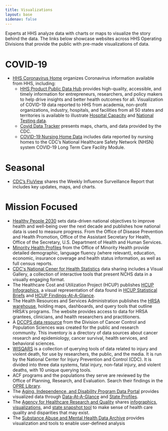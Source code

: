 ```yaml
---
title: Visualizations
layout: base
sidenav: false
---
```


Experts at HHS analyze data with charts or maps to visualize the story behind the data. The links below showcase websites across HHS Operating Divisions that provide the public with pre-made visualizations of data.

# COVID-19

- [HHS Coronavirus Home](https://www.hhs.gov/coronavirus/index.html) organizes Coronavirus information available from HHS, including:
  - [HHS Product Public Data Hub](https://protect-public.hhs.gov/) provides high-quality, accessible, and timely information for entrepreneurs, researchers, and policy makers to help drive insights and better health outcomes for all. Visualization of COVID-19 data reported to HHS from academia, non-profit organizations, industry, hospitals, and facilities from all 50 states and territories is available to illustrate [Hospital Capacity](https://protect-public.hhs.gov/pages/hospital-capacity) and [National Testing data](https://protect-public.hhs.gov/pages/national-testing).
  - [Covid Data Tracker](https://covid.cdc.gov/covid-data-tracker/) presents maps, charts, and data provided by the CDC.
   - [COVID-19 Nursing Home Data](https://data.cms.gov/stories/s/bkwz-xpvg) includes data reported by nursing homes to the CDC’s National Healthcare Safety Network (NHSN) system COVID-19 Long Term Care Facility Module.


# Seasonal

- [CDC’s FluView](https://www.cdc.gov/flu/weekly/index.htm) shares the Weekly Influence Surveillance Report that includes key updates, maps, and charts.


# Mission Focused

- [Healthy People 2030](https://health.gov/healthypeople) sets data-driven national objectives to improve health and well-being over the next decade and publishes how national data is used to measure progress. From the Office of Disease Prevention and Health Promotion, Office of the Assistant Secretary for Health, Office of the Secretary, U.S. Department of Health and Human Services.
- [Minority Health Profiles](https://minorityhealth.hhs.gov/omh/browse.aspx?lvl=2&lvlID=26) from the Office of Minority Health provide detailed demographic, language fluency (where relevant), education, economic, insurance coverage and health status information, as well as full census reports.
- [CDC's National Cener for Health Statistics](https://www.cdc.gov/nchs/index.htm) data sharing includes a Visual Gallery, a collection of interactive tools that present NCHS data in a visually engaging format. 
- The Healthcare Cost and Utilization Project (HCUP) publishes [HCUP Infographics](https://www.hcup-us.ahrq.gov/reports/infographics.jsp), a visual representation of data found in [HCUP Statistical Briefs](https://www.hcup-us.ahrq.gov/reports/statbriefs/statbriefs.jsp) and [HCUP Findings-At-A-Glance](https://www.hcup-us.ahrq.gov/reports/ataglance/findingsataglance.jsp).
- The Health Resources and Services Administration publishes the [HRSA warehouse](https://data.hrsa.gov/), holding maps, dashboards, and query tools that outline HRSA's programs. The website provides access to data for HRSA grantees, clinicians, and health researchers and practitioners.
- A [DCCPS data resource](https://cancercontrol.cancer.gov/cr-dataset.html) from the Division of Cancer Control and Population Sciences was created for the public and research community. This inventory is a directory of data sources about cancer research and epidemiology, cancer survival, health services, and behavioral sciences. 
- [WISQARS](https://www.cdc.gov/injury/wisqars/index.html) is a collection of querying tools of data related to injury and violent death, for use by researchers, the public, and the media. It is run by the National Center for Injury Prevention and Control (CDC). It is divided into three data systems, fatal injury, non-fatal injury, and violent deaths, with 10 unique querying tools.
- ACF programs and the populations they serve are reviewed by the Office of Planning, Research, and Evaluation. Search their findings in the [OPRE Library](https://www.cdc.gov/injury/wisqars/index.html). 
- The [Aging, Independence, and Disability Program Data Portal](https://agid.acl.gov/) provides visualized data through [Data-At-A-Glance](https://agid.acl.gov/DataGlance/) and [State Profiles](https://agid.acl.gov/StateProfiles/).
- The [Agency for Healthcare Research and Quality](https://www.ahrq.gov/data/index.html) shares [infographics](https://www.ahrq.gov/data/index.html), [visualizations](https://www.ahrq.gov/data/visualizations/index.html), and [state snapshot tool](https://www.ahrq.gov/data/visualizations/index.html) to make sense of health care quality and disparities that may exist.
- The [Substance Abuse and Mental Health Data Archive](https://www.datafiles.samhsa.gov/info/analyze-data-nid6) provides visualization and tools to enable user-defined analysis

